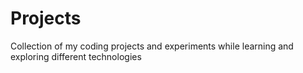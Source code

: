 # Projects
Collection of my coding projects and experiments while learning and exploring different technologies
